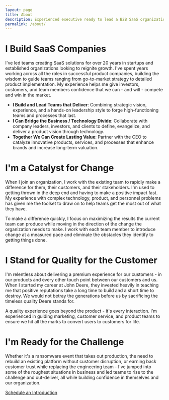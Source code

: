 ```yaml
---
layout: page
title: About
description: Experienced executive ready to lead a B2B SaaS organization to produce amazing results.
permalink: /about/
---
```


# I Build SaaS Companies

I've led teams creating SaaS solutions for over 20 years in startups and established organizations looking to reignite growth.  I've spent years working across all the roles in successful product companies, building the wisdom to guide teams ranging from go-to-market strategy to detailed product implementation.  My experience helps me give investors, customers, and team members confidence that we can - and will - compete and win in the market.  

* **I Build and Lead Teams that Deliver**: Combining strategic vision, experience, and a hands-on leadership style to forge high-functioning teams and processes that last.
* **I Can Bridge the Business / Technology Divide**: Collaborate with company leaders, investors, and clients to define, evangelize, and deliver a product vision through technology.
* **Together We Can Create Lasting Value**: Partner with the CEO to catalyze innovative products, services, and processes that enhance brands and increase long-term valuation.

# I'm a Catalyst for Change

When I join an organization, I work with the existing team to rapidly make a difference for them, their customers, and their stakeholders.  I'm used to getting thrown in the deep end and having to make a positive impact fast.  My experience with complex technology, product, and personnel problems has given me the toolset to draw on to help teams get the most out of what they have.

To make a difference quickly, I focus on maximizing the results the current team can produce while moving in the direction of the change the organization needs to make.  I work with each team member to introduce change at a measured pace and eliminate the obstacles they identify to getting things done.  

# I Stand for Quality for the Customer

I'm relentless about delivering a premium experience for our customers - in our products and every other touch point between our customers and us.  When I started my career at John Deere, they invested heavily in teaching me that positive reputations take a long time to build and a short time to destroy.  We would not betray the generations before us by sacrificing the timeless quality Deere stands for.

A quality experience goes beyond the product - it's every interaction.  I'm experienced in guiding marketing, customer service, and product teams to ensure we hit all the marks to convert users to customers for life.

# I'm Ready for the Challenge

Whether it's a ransomware event that takes out production, the need to rebuild an existing platform without customer disruption, or earning back customer trust while replacing the engineering team - I've jumped into some of the roughest situations in business and led teams to rise to the challenge and out-deliver, all while building confidence in themselves and our organization.

<div class="hero__subscribe">
<a class="button button--primary subscribe-button" href=""
    onclick="Calendly.initPopupWidget({url: 'https://calendly.com/kendallwmiller/introductory-call'});return false;">Schedule an Introduction</a>
</div>
